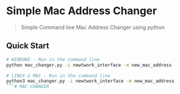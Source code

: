 # Simple Mac Address Changer

> Simple Command line Mac Address Changer using python

## Quick Start

```bash
# WINDOWS - Run in the command line
python mac_changer.py -i newtwork_interface -m new_mac_address

# LINUX & MAC - Run in the command line 
python3 mac_changer.py -i newtwork_interface -m new_mac_address
```# MAC-CHANGER
